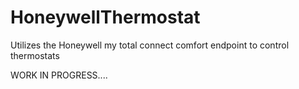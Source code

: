 # HoneywellThermostat
Utilizes the Honeywell my total connect comfort endpoint to control thermostats

WORK IN PROGRESS....